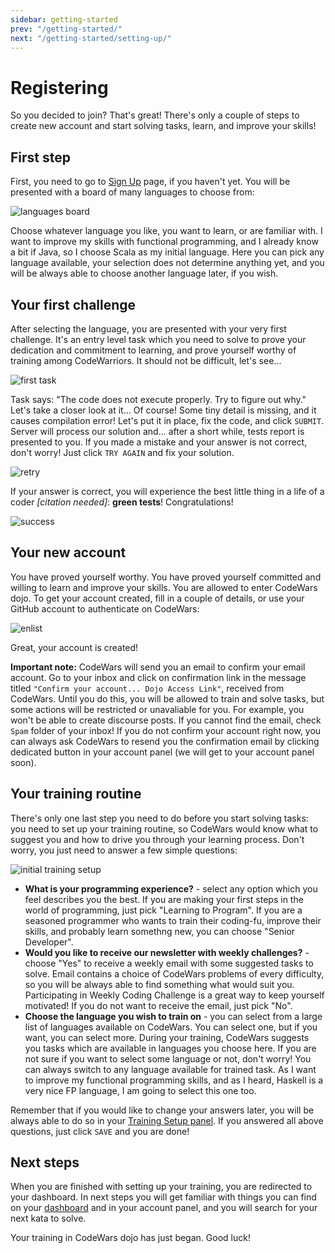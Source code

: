 ```yaml
---
sidebar: getting-started
prev: "/getting-started/"
next: "/getting-started/setting-up/"
---
```


<!--
Steps
1. Sign up
2. Choose language
3. Multiply CAPTCHA
4. Enlist
 - confirmation email
5. Initial training setup
6. Initial dashboard, popup "Let's get started!", read more
-->


# Registering

So you decided to join? That's great! There's only a couple of steps to create new account and start solving tasks, learn, and improve your skills!

## First step

First, you need to go to [Sign Up](https://www.codewars.com/join) page, if you haven't yet. You will be presented with a board of many languages to choose from:

![languages board](./img/registering_01_choose_language.png)


Choose whatever language you like, you want to learn, or are familiar with. I want to improve my skills with functional programming, and I already know a bit if Java, so I choose Scala as my initial language. Here you can pick any language available, your selection does not determine anything yet, and you will be always able to choose another language later, if you wish.


## Your first challenge

After selecting the language, you are presented with your very first challenge. It's an entry level task which you need to solve to prove your dedication and commitment to learning, and prove yourself worthy of training among CodeWarriors. It should not be difficult, let's see...

![first task](./img/registering_02_multiply_initial.png)

Task says: "The code does not execute properly. Try to figure out why." Let's take a closer look at it... Of course! Some tiny detail is missing, and it causes compilation error! Let's put it in place, fix the code, and click `SUBMIT`. Server will process our solution and... after a short while, tests report is presented to you. If you made a mistake and your answer is not correct, don't worry! Just click `TRY AGAIN` and fix your solution.

![retry](./img/registering_03_multiply_wrong_answer.png)


If your answer is correct, you will experience the best little thing in a life of a coder _[citation needed]_: **green tests**! Congratulations!

![success](./img/registering_04_multiply_success.png)

## Your new account

You have proved yourself worthy. You have proved yourself committed and willing to learn and improve your skills. You are allowed to enter CodeWars dojo. To get your account created, fill in a couple of details, or use your GitHub account to authenticate on CodeWars:

![enlist](./img/registering_05_enlist.png)

Great, your account is created!

**Important note:** CodeWars will send you an email to confirm your email account. Go to your inbox and click on confirmation link in the message titled `"Confirm your account... Dojo Access Link"`, received from CodeWars. Until you do this, you will be allowed to train and solve tasks, but some actions will be restricted or unavaliable for you. For example, you won't be able to create discourse posts. If you cannot find the email, check `Spam` folder of your inbox! If you do not confirm your account right now, you can always ask CodeWars to resend you the confirmation email by clicking dedicated button in your account panel (we will get to your account panel soon).

## Your training routine

There's only one last step you need to do before you start solving tasks: you need to set up your training routine, so CodeWars would know what to suggest you and how to drive you through your learning process. Don't worry, you just need to answer a few simple questions:

![initial training setup](./img/registering_06_initial_training_setup.png)

 - **What is your programming experience?** - select any option which you feel describes you the best. If you are making your first steps in the world of programming, just pick "Learning to Program". If you are a seasoned programmer who wants to train their coding-fu, improve their skills, and probably learn somethng new, you can choose "Senior Developer".
 - **Would you like to receive our newsletter with weekly challenges?** - choose "Yes" to receive a weekly email with some suggested tasks to solve. Email contains a choice of CodeWars problems of every difficulty, so you will be always able to find something what would suit you. Participating in Weekly Coding Challenge is a great way to keep yourself motivated! If you do not want to receive the email, just pick "No".
 - **Choose the language you wish to train on** - you can select from a large list of languages available on CodeWars. You can select one, but if you want, you can select more. During your training, CodeWars suggests you tasks which are available in languages you choose here. If you are not sure if you want to select some language or not, don't worry! You can always switch to any language available for trained task. As I want to improve my functional programming skills, and as I heard, Haskell is a very nice FP language, I am going to select this one too.

Remember that if you would like to change your answers later, you will be always able to do so in your [Training Setup panel](https://www.codewars.com/trainer/setup). If you answered all above questions, just click `SAVE` and you are done!

## Next steps

When you are finished with setting up your training, you are redirected to your dashboard. In next steps you will get familiar with things you can find on your [dashboard](https://www.codewars.com/dashboard) and in your account panel, and you will search for your next kata to solve.

Your training in CodeWars dojo has just began. Good luck!